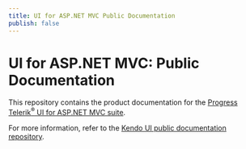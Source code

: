 ```yaml
---
title: UI for ASP.NET MVC Public Documentation
publish: false
---
```


# UI for ASP.NET MVC: Public Documentation

This repository contains the product documentation for the [Progress Telerik<sup>®</sup> UI for ASP.NET MVC suite](http://docs.telerik.com/aspnet-mvc/introduction).

For more information, refer to the [Kendo UI public documentation repository](https://github.com/telerik/kendo/blob/production/docs/README.md).
